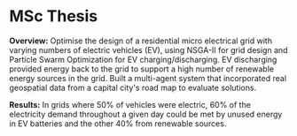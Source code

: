 # MSc Thesis

**Overview:** 
Optimise the design of a residential micro electrical grid with varying numbers of electric vehicles (EV), using NSGA-II for grid design and Particle Swarm Optimization for EV charging/discharging. EV discharging provided energy back to the grid to support a high number of renewable energy sources in the grid. Built a multi-agent system that incorporated real geospatial data from a capital city's road map to evaluate solutions.

**Results:**
In grids where 50% of vehicles were electric, 60% of the electricity demand throughout a given day could be met by unused energy in EV batteries and the other 40% from renewable sources. 
